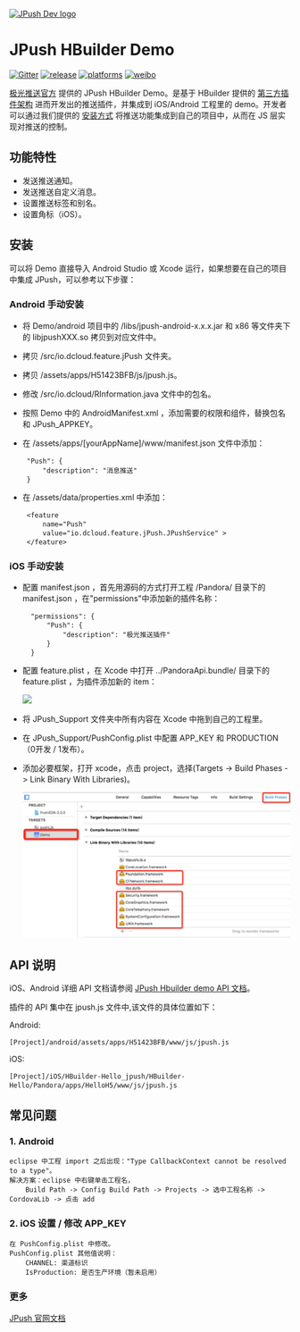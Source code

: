 [![JPush Dev logo](http://community.jpush.cn/uploads/default/original/1X/a1dbd54304178079e65cdc36810fdf528fdebe24.png)](http://community.jpush.cn/)

# JPush HBuilder Demo

[![Gitter](https://badges.gitter.im/Join%20Chat.svg)](https://gitter.im/jpush/jpush-hbuilder-demo)
[![release](https://img.shields.io/badge/release-1.0.0-blue.svg)](https://github.com/jpush/jpush-hbuilder-demo/releases)
[![platforms](https://img.shields.io/badge/platforms-iOS%7CAndroid-lightgrey.svg)](https://github.com/jpush/jpush-hbuilder-demo)
[![weibo](https://img.shields.io/badge/weibo-JPush-blue.svg)](http://weibo.com/jpush?refer_flag=1001030101_&is_all=1)

[极光推送官方](https://www.jpush.cn/) 提供的 JPush HBuilder Demo。是基于 HBuilder 提供的 [第三方插件架构](http://ask.dcloud.net.cn/docs/#http://ask.dcloud.net.cn/article/66) 进而开发出的推送插件，并集成到 iOS/Android 工程里的 demo。开发者可以通过我们提供的 [安装方式](#install) 将推送功能集成到自己的项目中，从而在 JS 层实现对推送的控制。

<!--JPush 官方支持的 HBuilder Demo(基于 [DCloud](http://dev.dcloud.net.cn/mui/) HTML5+ 官方 Demo)，支持 iOS, Android。
-->

## 功能特性
+ 发送推送通知。
+ 发送推送自定义消息。
+ 设置推送标签和别名。
+ 设置角标（iOS）。


<h2 id="install">安装</h2>

可以将 Demo 直接导入 Android Studio 或 Xcode 运行，如果想要在自己的项目中集成 JPush，可以参考以下步骤：

### Android 手动安装
 - 将 Demo/android 项目中的 /libs/jpush-android-x.x.x.jar 和 x86 等文件夹下的 libjpushXXX.so 拷贝到对应文件中。
 - 拷贝 /src/io.dcloud.feature.jPush 文件夹。
 - 拷贝 /assets/apps/H51423BFB/js/jpush.js。
 - 修改 /src/io.dcloud/RInformation.java 文件中的包名。
 - 按照 Demo 中的 AndroidManifest.xml ，添加需要的权限和组件，替换包名和 JPush_APPKEY。
 - 在 /assets/apps/[yourAppName]/www/manifest.json 文件中添加：

        "Push": {
            "description": "消息推送"
        }

 - 在 /assets/data/properties.xml 中添加：

        <feature
            name="Push"
            value="io.dcloud.feature.jPush.JPushService" >
        </feature>


### iOS 手动安装
- 配置 manifest.json ，首先用源码的方式打开工程 /Pandora/ 目录下的 manifest.json ，在"permissions"中添加新的插件名称：

        "permissions": {
            "Push": {
        		"description": "极光推送插件"
        	}
        }

- 配置 feature.plist ，在 Xcode 中打开 ../PandoraApi.bundle/ 目录下的 feature.plist ，为插件添加新的 item：

    <img src="https://raw.githubusercontent.com/Yasashi/Yasashi.github.io/master/images/resource/blog01/01.png" width="700px"></img>

- 将 JPush_Support 文件夹中所有内容在 Xcode 中拖到自己的工程里。

- 在 JPush_Support/PushConfig.plist 中配置 APP_KEY 和 PRODUCTION （0开发 / 1发布）。

- 添加必要框架，打开 xcode，点击 project，选择(Targets -> Build Phases -> Link Binary With Libraries)。

    <img src="/iOS/HBuilder-Hello_jpush/HBuilder-Hello/img/01.png" width="700px"></img>

## API 说明

iOS、Android 详细 API 文档请参阅 [JPush Hbuilder demo API 文档](API.md)。

插件的 API 集中在 jpush.js 文件中,该文件的具体位置如下：

Android:

	[Project]/android/assets/apps/H51423BFB/www/js/jpush.js

iOS:

	[Project]/iOS/HBuilder-Hello_jpush/HBuilder-Hello/Pandora/apps/HelloH5/www/js/jpush.js


## 常见问题

### 1. Android

	eclipse 中工程 import 之后出现："Type CallbackContext cannot be resolved to a type"。
	解决方案：eclipse 中右键单击工程名，
        Build Path -> Config Build Path -> Projects -> 选中工程名称 -> CordovaLib -> 点击 add

### 2. iOS 设置 / 修改 APP_KEY

    在 PushConfig.plist 中修改。
	PushConfig.plist 其他值说明：
    	CHANNEL: 渠道标识
    	IsProduction: 是否生产环境（暂未启用）


### 更多

 [JPush 官网文档](http://docs.jpush.io/)
